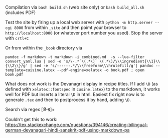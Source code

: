 
Compilation via `bash build.sh` (web site only) or `bash build_all.sh` (includes PDF)

Test the site by firing up a local web server with `python -m http.server --cgi 8000` from within `_site` and then poimt your browser to `http://localhost:8000` (or whatever port number you used). Stop the server with `crtl+C`


Or from within the `_book` directory via

```
pandoc -f markdown -t markdown -i combined.md  -s --lua-filter convert_yaml.lua | sed -e 's/\-.*`\(.*\)` \(.*\)/\\\ingredient{\\1}\\{\\2\\}/g' | sed -e 's/------.*/\\\freeform\\\hrulefill/g'| pandoc --template=cuisine.latex --pdf-engine=xelatex -o book.pdf ; open book.pdf

```

What does not work is the Devanagri display in recipe titles. If I add `\D` (as defined with `xelatex::fontspec` in `cusine.latex`) to the markdown, it works well for PDF but inserts a literal `\D` in html. Easiest fix right now is to generate `.tex` and then to postprocess it by hand, adding `\D`.

Search via regex [ऄ-ॿ]+

Couldn't get this to work: https://tex.stackexchange.com/questions/394146/creating-bilingual-german-devanagari-hindi-sanskrit-pdf-using-markdown-pa
